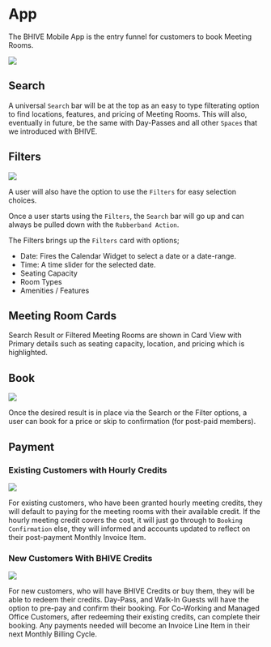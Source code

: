 # App

The BHIVE Mobile App is the entry funnel for customers to book Meeting Rooms.

![](/images/meetings/app/app-home.png)

## Search

A universal `Search` bar will be at the top as an easy to type filterating option to find locations, features, and pricing of Meeting Rooms. This will also, eventually in future, be the same with Day-Passes and all other `Spaces` that we introduced with BHIVE.

## Filters

![](/images/meetings/app/meetings-filters.png)

A user will also have the option to use the `Filters` for easy selection choices.

Once a user starts using the `Filters`, the `Search` bar will go up and can always be pulled down with the `Rubberband Action`.

The Filters brings up the `Filters` card with options;

- Date: Fires the Calendar Widget to select a date or a date-range.
- Time: A time slider for the selected date.
- Seating Capacity
- Room Types
- Amenities / Features

## Meeting Room Cards

Search Result or Filtered Meeting Rooms are shown in Card View with Primary details such as seating capacity, location, and pricing which is highlighted.

## Book

![](/images/meetings/app/meetings-room-details-next-book.png)

Once the desired result is in place via the Search or the Filter options, a user can book for a price or skip to confirmation (for post-paid members).

## Payment

### Existing Customers with Hourly Credits

![](/images/meetings/app/meetings-customers-old-booking-confirm.webp)

For existing customers, who have been granted hourly meeting credits, they will default to paying for the meeting rooms with their available credit. If the hourly meeting credit covers the cost, it will just go through to `Booking Confirmation` else, they will informed and accounts updated to reflect on their post-payment Monthly Invoice Item.

### New Customers With BHIVE Credits

![](/images/meetings/app/meetings-customers-new-booking-confirm.webp)

For new customers, who will have BHIVE Credits or buy them, they will be able to redeem their credits. Day-Pass, and Walk-In Guests will have the option to pre-pay and confirm their booking. For Co-Working and Managed Office Customers, after redeeming their existing credits, can complete their booking. Any payments needed will become an Invoice Line Item in their next Monthly Billing Cycle.